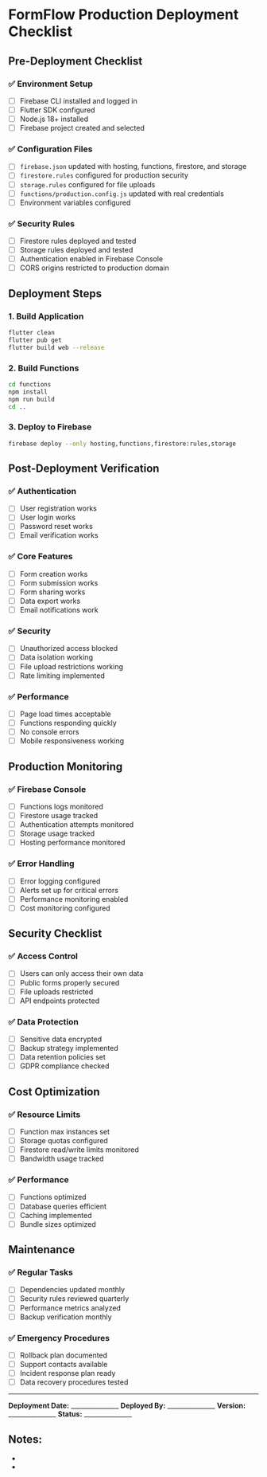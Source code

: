 # FormFlow Production Deployment Checklist

## Pre-Deployment Checklist

### ✅ Environment Setup
- [ ] Firebase CLI installed and logged in
- [ ] Flutter SDK configured
- [ ] Node.js 18+ installed
- [ ] Firebase project created and selected

### ✅ Configuration Files
- [ ] `firebase.json` updated with hosting, functions, firestore, and storage
- [ ] `firestore.rules` configured for production security
- [ ] `storage.rules` configured for file uploads
- [ ] `functions/production.config.js` updated with real credentials
- [ ] Environment variables configured

### ✅ Security Rules
- [ ] Firestore rules deployed and tested
- [ ] Storage rules deployed and tested
- [ ] Authentication enabled in Firebase Console
- [ ] CORS origins restricted to production domain

## Deployment Steps

### 1. Build Application
```bash
flutter clean
flutter pub get
flutter build web --release
```

### 2. Build Functions
```bash
cd functions
npm install
npm run build
cd ..
```

### 3. Deploy to Firebase
```bash
firebase deploy --only hosting,functions,firestore:rules,storage
```

## Post-Deployment Verification

### ✅ Authentication
- [ ] User registration works
- [ ] User login works
- [ ] Password reset works
- [ ] Email verification works

### ✅ Core Features
- [ ] Form creation works
- [ ] Form submission works
- [ ] Form sharing works
- [ ] Data export works
- [ ] Email notifications work

### ✅ Security
- [ ] Unauthorized access blocked
- [ ] Data isolation working
- [ ] File upload restrictions working
- [ ] Rate limiting implemented

### ✅ Performance
- [ ] Page load times acceptable
- [ ] Functions responding quickly
- [ ] No console errors
- [ ] Mobile responsiveness working

## Production Monitoring

### ✅ Firebase Console
- [ ] Functions logs monitored
- [ ] Firestore usage tracked
- [ ] Authentication attempts monitored
- [ ] Storage usage tracked
- [ ] Hosting performance monitored

### ✅ Error Handling
- [ ] Error logging configured
- [ ] Alerts set up for critical errors
- [ ] Performance monitoring enabled
- [ ] Cost monitoring configured

## Security Checklist

### ✅ Access Control
- [ ] Users can only access their own data
- [ ] Public forms properly secured
- [ ] File uploads restricted
- [ ] API endpoints protected

### ✅ Data Protection
- [ ] Sensitive data encrypted
- [ ] Backup strategy implemented
- [ ] Data retention policies set
- [ ] GDPR compliance checked

## Cost Optimization

### ✅ Resource Limits
- [ ] Function max instances set
- [ ] Storage quotas configured
- [ ] Firestore read/write limits monitored
- [ ] Bandwidth usage tracked

### ✅ Performance
- [ ] Functions optimized
- [ ] Database queries efficient
- [ ] Caching implemented
- [ ] Bundle sizes optimized

## Maintenance

### ✅ Regular Tasks
- [ ] Dependencies updated monthly
- [ ] Security rules reviewed quarterly
- [ ] Performance metrics analyzed
- [ ] Backup verification monthly

### ✅ Emergency Procedures
- [ ] Rollback plan documented
- [ ] Support contacts available
- [ ] Incident response plan ready
- [ ] Data recovery procedures tested

---

**Deployment Date:** _______________
**Deployed By:** _______________
**Version:** _______________
**Status:** _______________

**Notes:**
- 
- 
- 
